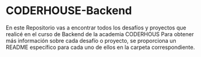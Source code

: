 # CODERHOUSE-Backend

En este Repositorio vas a encontrar todos los desafíos y proyectos que realicé en el curso de Backend de la academia CODERHOUS
Para obtener más información sobre cada desafío o proyecto, se proporciona un README específico para cada uno de ellos en la carpeta correspondiente.
